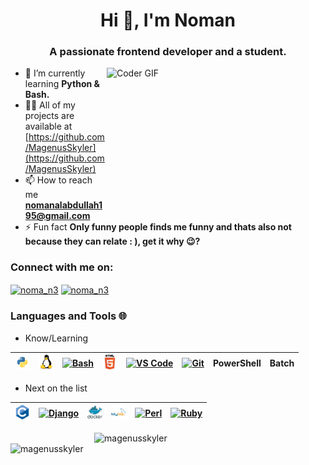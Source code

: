 <h1 align="center">Hi 👋, I'm Noman</h1>
<h3 align="center">A passionate frontend developer and a student.</h3>
<img align="right" alt="Coder GIF" height=230 width=350 src="https://miro.medium.com/max/1360/0*7Q3yvSIv_t0ioJ-Z.gif" />

- 🌱 I’m currently learning **Python & Bash.**
- 👨‍💻 All of my projects are available at [https://github.com/MagenusSkyler](https://github.com/MagenusSkyler)
- 📫 How to reach me **nomanalabdullah195@gmail.com**
- ⚡ Fun fact **Only funny people finds me funny and thats also not because they can relate : ), get it why 😉?**

<h3 align="left">Connect with me on:</h3>
<p align="left">
<a href="https://twitter.com/noma_n3" target="blank"><img align="center" src="https://raw.githubusercontent.com/rahuldkjain/github-profile-readme-generator/master/src/images/icons/Social/twitter.svg" alt="noma_n3" height="30" width="40" /></a>
<a href="https://instagram.com/noma_n3" target="blank"><img align="center" src="https://raw.githubusercontent.com/rahuldkjain/github-profile-readme-generator/master/src/images/icons/Social/instagram.svg" alt="noma_n3" height="30" width="40" /></a>
</p>

### Languages and Tools 🌐

- Know/Learning

| [<img src="https://raw.githubusercontent.com/github/explore/80688e429a7d4ef2fca1e82350fe8e3517d3494d/topics/python/python.png" alt="Python" width="24">](https://www.python.org/) | [<img src="https://raw.githubusercontent.com/devicons/devicon/master/icons/linux/linux-original.svg" alt="Linux" width="24">](https://www.linux.org/)  | [<img src="https://www.vectorlogo.zone/logos/gnu_bash/gnu_bash-icon.svg" alt="Bash" width="24">](https://www.gnu.org/software/bash/)  |  [<img src="https://raw.githubusercontent.com/devicons/devicon/master/icons/html5/html5-original-wordmark.svg" alt="HTML5" width="24">](https://www.w3.org/html/) |  [<img src="https://raw.githubusercontent.com/Delta456/Delta456/master/img/vscode.png" alt="VS Code" width="24">](https://code.visualstudio.com/) |  [<img src="https://www.vectorlogo.zone/logos/git-scm/git-scm-icon.svg" alt="Git" width="24">](https://git-scm.com/) | PowerShell | Batch
|---|---|---|---|---|---|---|---|

- Next on the list

| [<img src="https://raw.githubusercontent.com/devicons/devicon/master/icons/c/c-original.svg" alt="C" width="24">](https://www.cprogramming.com/) | [<img src="https://cdn.worldvectorlogo.com/logos/django.svg" alt="Django" width="24">](https://www.djangoproject.com/) | [<img src="https://raw.githubusercontent.com/devicons/devicon/master/icons/docker/docker-original-wordmark.svg" alt="Docker" width="24">](https://www.docker.com/) | [<img src="https://raw.githubusercontent.com/devicons/devicon/master/icons/mysql/mysql-original-wordmark.svg" alt="MySQL" width="24">](https://www.mysql.com/) | [<img src="https://api.iconify.design/logos-perl.svg" alt="Perl" width="24">](https://www.perl.org/) | [<img src="https://upload.wikimedia.org/wikipedia/commons/thumb/7/73/Ruby_logo.svg/121px-Ruby_logo.svg.png" alt="Ruby" width="24">](https://www.ruby-lang.org/en/) 
|---|---|---|---|---|---|

<p><img align="right" width=370 src="https://github-readme-stats.vercel.app/api/top-langs?username=magenusskyler&show_icons=true&locale=en&layout=compact" alt="magenusskyler" /></p>

<p><img align="left" width=370 src="https://github-readme-streak-stats.herokuapp.com/?user=magenusskyler&" alt="magenusskyler" /></p>


